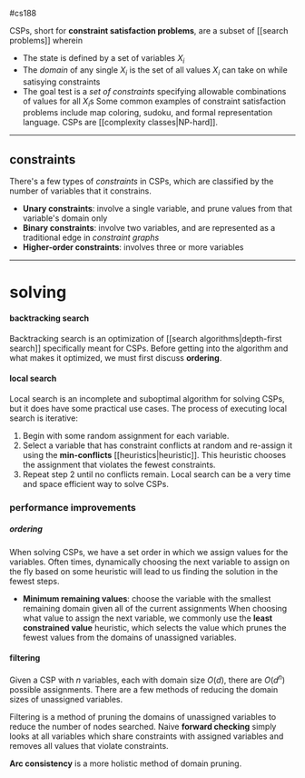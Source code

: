 #cs188  

CSPs, short for **constraint satisfaction problems**, are a subset of [[search problems]] wherein
- The state is defined by a set of variables $X_i$ 
- The *domain* of any single $X_i$ is the set of all values $X_i$ can take on while satisying constraints
- The goal test is a *set of constraints* specifying allowable combinations of values for all $X_i$s
Some common examples of constraint satisfaction problems include map coloring, sudoku, and formal representation language. CSPs are [[complexity classes|NP-hard]]. 

---
## constraints
There's a few types of *constraints* in CSPs, which are classified by the number of variables that it constrains.
- **Unary constraints**: involve a single variable, and prune values from that variable's domain only
- **Binary constraints**: involve two variables, and are represented as a traditional edge in *constraint graphs*
- **Higher-order constraints**: involves three or more variables

---
# solving
#### backtracking search
Backtracking search is an optimization of [[search algorithms|depth-first search]] specifically meant for CSPs. Before getting into the algorithm and what makes it optimized, we must first discuss **ordering**.
#### local search
Local search is an incomplete and suboptimal algorithm for solving CSPs, but it does have some practical use cases. The process of executing local search is iterative:
1. Begin with some random assignment for each variable.
2. Select a variable that has constraint conflicts at random and re-assign it using the **min-conflicts** [[heuristics|heuristic]]. This heuristic chooses the assignment that violates the fewest constraints.
3. Repeat step 2 until no conflicts remain.
Local search can be a very time and space efficient way to solve CSPs.
### performance improvements
##### ordering
When solving CSPs, we have a set order in which we assign values for the variables. Often times, dynamically choosing the next variable to assign on the fly based on some heuristic will lead to us finding the solution in the fewest steps.
- **Minimum remaining values**: choose the variable with the smallest remaining domain given all of the current assignments
When choosing what value to assign the next variable, we commonly use the **least constrained value** heuristic, which selects the value which prunes the fewest values from the domains of unassigned variables.
#### filtering
Given a CSP with $n$ variables, each with domain size $O(d)$, there are $O(d^n)$ possible assignments. There are a few methods of reducing the domain sizes of unassigned variables.

Filtering is a method of pruning the domains of unassigned variables to reduce the number of nodes searched. Naive **forward checking** simply looks at all variables which share constraints with assigned variables and removes all values that violate constraints.

**Arc consistency** is a more holistic method of domain pruning. 








